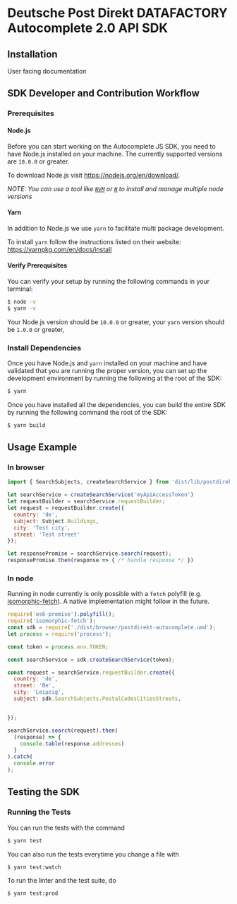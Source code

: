 # Deutsche Post Direkt DATAFACTORY Autocomplete 2.0 API SDK

## Installation
User facing documentation

## SDK Developer and Contribution Workflow

### Prerequisites

#### Node.js

Before you can start working on the Autocomplete JS SDK, you need to have Node.js
installed on your machine. The currently supported versions are `10.0.0` or greater.

To download Node.js visit https://nodejs.org/en/download/.

_NOTE: You can use a tool like [`NVM`](https://github.com/creationix/nvm)
or [`N`](https://github.com/tj/n) to install and manage multiple node versions_

#### Yarn

In addition to Node.js we use `yarn` to facilitate multi package development.

To install `yarn` follow the instructions listed on their website:
https://yarnpkg.com/en/docs/install

#### Verify Prerequisites

You can verify your setup by running the following commands in your terminal:

```bash
$ node -v
$ yarn -v
```

Your Node.js version should be `10.0.0` or greater, your `yarn` version should
be `1.0.0` or greater,

### Install Dependencies

Once you have Node.js and `yarn` installed on your machine and have validated
that you are running the proper version, you can set up the development environment
by running the following at the root of the SDK:

```bash
$ yarn
```

Once you have installed all the dependencies, you can build the entire SDK by
running the following command the root of the SDK:

```bash
$ yarn build
```

## Usage Example

### In browser
```javascript
import { SearchSubjects, createSearchService } from 'dist/lib/postdirekt-autocomplete';

let searchService = createSearchService('myApiAccessToken')
let requestBuilder = searchService.requestBuilder;
let request = requestBuilder.create({
  country: 'de',
  subject: Subject.Buildings,
  city: 'Test city',
  street: 'Test street'
});

let responsePromise = searchService.search(request);
responsePromise.then(response => { /* handle response */ })
```

### In node

Running in node currently is only possible with a `fetch` polyfill
 (e.g. [isomorphic-fetch](https://www.npmjs.com/package/isomorphic-fetch)).
 A native implementation might follow in the future.

```javascript
require('es6-promise').polyfill();
require('isomorphic-fetch');
const sdk = require('./dist/browser/postdirekt-autocomplete.umd');
let process = require('process');

const token = process.env.TOKEN;

const searchService = sdk.createSearchService(token);

const request = searchService.requestBuilder.create({
  country: 'de',
  street: 'Be',
  city: 'Leipzig',
  subject: sdk.SearchSubjects.PostalCodesCitiesStreets,


});

searchService.search(request).then(
  (response) => {
    console.table(response.addresses)
  }
).catch(
  console.error
);

```

## Testing the SDK

### Running the Tests

You can run the tests with the command

```bash
$ yarn test
```

You can also run the tests everytime you change a file with 

```bash
$ yarn test:watch
```

To run the linter and the test suite, do

```bash
$ yarn test:prod
```
